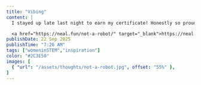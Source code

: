 ```yaml
---
title: "Vibing"
content: |
  I stayed up late last night to earn my certificate! Honestly so proud

  <a href="https://neal.fun/not-a-robot/" target="_blank">https://neal.fun/not-a-robot/</a>
publishDate: 22 Sep 2025
publishTime: "7:26 AM"
tags: ["womeninSTEM","inspiration"]
color: "#2C3E50"
images: [
  { "url": "/assets/thoughts/not-a-robot.jpg", offset: "55%" },
]
---
```

